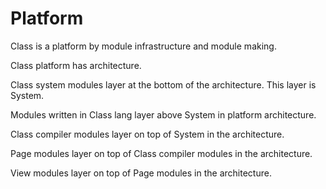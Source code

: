 # Platform

Class is a platform by module infrastructure and module making.

Class platform has architecture.

Class system modules layer at the bottom of the architecture.
This layer is System.

Modules written in Class lang layer above System in platform architecture.

Class compiler modules layer on top of System in the architecture.

Page modules layer on top of Class compiler modules in the architecture.

View modules layer on top of Page modules in the architecture.